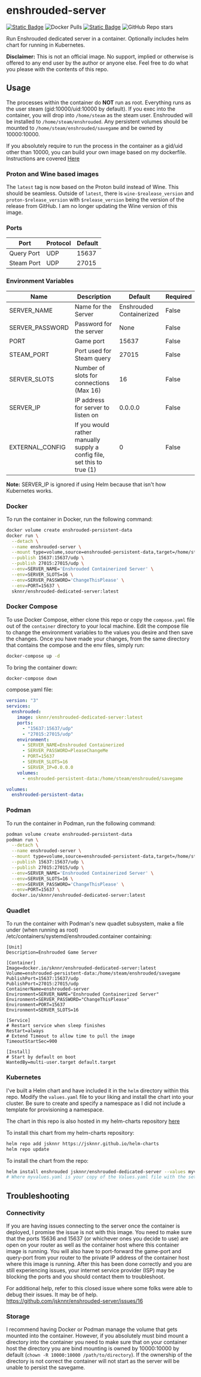 # enshrouded-server

[![Static Badge](https://img.shields.io/badge/DockerHub-blue)](https://hub.docker.com/r/sknnr/enshrouded-dedicated-server) ![Docker Pulls](https://img.shields.io/docker/pulls/sknnr/enshrouded-dedicated-server) [![Static Badge](https://img.shields.io/badge/GitHub-green)](https://github.com/jsknnr/enshrouded-server) ![GitHub Repo stars](https://img.shields.io/github/stars/jsknnr/enshrouded-server)

Run Enshrouded dedicated server in a container. Optionally includes helm chart for running in Kubernetes.

**Disclaimer:** This is not an official image. No support, implied or otherwise is offered to any end user by the author or anyone else. Feel free to do what you please with the contents of this repo.

## Usage

The processes within the container do **NOT** run as root. Everything runs as the user steam (gid:10000/uid:10000 by default). If you exec into the container, you will drop into `/home/steam` as the steam user. Enshrouded will be installed to `/home/steam/enshrouded`. Any persistent volumes should be mounted to `/home/steam/enshrouded/savegame` and be owned by 10000:10000.

If you absolutely require to run the process in the container as a gid/uid other than 10000, you can build your own image based on my dockerfile. Instructions are covered [Here](https://github.com/jsknnr/enshrouded-server/issues/51)

### Proton and Wine based images

The `latest` tag is now based on the Proton build instead of Wine. This should be seamless. Outside of `latest`, there is `wine-$realease_version` and `proton-$release_version` with `$release_version` being the version of the release from GitHub. I am no longer updating the Wine version of this image.

### Ports

| Port       | Protocol | Default |
| ---------- | -------- | ------- |
| Query Port | UDP      | 15637   |
| Steam Port | UDP      | 27015   |

### Environment Variables

| Name            | Description                                                             | Default                  | Required |
| --------------- | ----------------------------------------------------------------------- | ------------------------ | -------- |
| SERVER_NAME     | Name for the Server                                                     | Enshrouded Containerized | False    |
| SERVER_PASSWORD | Password for the server                                                 | None                     | False    |
| PORT            | Game port                                                               | 15637                    | False    |
| STEAM_PORT      | Port used for Steam query                                               | 27015                    | False    |
| SERVER_SLOTS    | Number of slots for connections (Max 16)                                | 16                       | False    |
| SERVER_IP       | IP address for server to listen on                                      | 0.0.0.0                  | False    |
| EXTERNAL_CONFIG | If you would rather manually supply a config file, set this to true (1) | 0                        | False    |

**Note:** SERVER_IP is ignored if using Helm because that isn't how Kubernetes works.

### Docker

To run the container in Docker, run the following command:

```bash
docker volume create enshrouded-persistent-data
docker run \
  --detach \
  --name enshrouded-server \
  --mount type=volume,source=enshrouded-persistent-data,target=/home/steam/enshrouded/savegame \
  --publish 15637:15637/udp \
  --publish 27015:27015/udp \
  --env=SERVER_NAME='Enshrouded Containerized Server' \
  --env=SERVER_SLOTS=16 \
  --env=SERVER_PASSWORD='ChangeThisPlease' \
  --env=PORT=15637 \
  sknnr/enshrouded-dedicated-server:latest
```

### Docker Compose

To use Docker Compose, either clone this repo or copy the `compose.yaml` file out of the `container` directory to your local machine. Edit the compose file to change the environment variables to the values you desire and then save the changes. Once you have made your changes, from the same directory that contains the compose and the env files, simply run:

```bash
docker-compose up -d
```

To bring the container down:

```bash
docker-compose down
```

compose.yaml file:

```yaml
version: "3"
services:
  enshrouded:
    image: sknnr/enshrouded-dedicated-server:latest
    ports:
      - "15637:15637/udp"
      - "27015:27015/udp"
    environment:
      - SERVER_NAME=Enshrouded Containerized
      - SERVER_PASSWORD=PleaseChangeMe
      - PORT=15637
      - SERVER_SLOTS=16
      - SERVER_IP=0.0.0.0
    volumes:
      - enshrouded-persistent-data:/home/steam/enshrouded/savegame

volumes:
  enshrouded-persistent-data:
```

### Podman

To run the container in Podman, run the following command:

```bash
podman volume create enshrouded-persistent-data
podman run \
  --detach \
  --name enshrouded-server \
  --mount type=volume,source=enshrouded-persistent-data,target=/home/steam/enshrouded/savegame \
  --publish 15637:15637/udp \
  --publish 27015:27015/udp \
  --env=SERVER_NAME='Enshrouded Containerized Server' \
  --env=SERVER_SLOTS=16 \
  --env=SERVER_PASSWORD='ChangeThisPlease' \
  --env=PORT=15637 \
  docker.io/sknnr/enshrouded-dedicated-server:latest
```

### Quadlet

To run the container with Podman's new quadlet subsystem, make a file under (when running as root) /etc/containers/systemd/enshrouded.container containing:

```text
[Unit]
Description=Enshrouded Game Server

[Container]
Image=docker.io/sknnr/enshrouded-dedicated-server:latest
Volume=enshrouded-persistent-data:/home/steam/enshrouded/savegame
PublishPort=15637:15637/udp
PublishPort=27015:27015/udp
ContainerName=enshrouded-server
Environment=SERVER_NAME="Enshrouded Containerized Server"
Environment=SERVER_PASSWORD="ChangeThisPlease"
Environment=PORT=15637
Environment=SERVER_SLOTS=16

[Service]
# Restart service when sleep finishes
Restart=always
# Extend Timeout to allow time to pull the image
TimeoutStartSec=900

[Install]
# Start by default on boot
WantedBy=multi-user.target default.target
```

### Kubernetes

I've built a Helm chart and have included it in the `helm` directory within this repo. Modify the `values.yaml` file to your liking and install the chart into your cluster. Be sure to create and specify a namespace as I did not include a template for provisioning a namespace.

The chart in this repo is also hosted in my helm-charts repository [here](https://jsknnr.github.io/helm-charts)

To install this chart from my helm-charts repository:

```bash
helm repo add jsknnr https://jsknnr.github.io/helm-charts
helm repo update
```

To install the chart from the repo:

```bash
helm install enshrouded jsknnr/enshrouded-dedicated-server --values myvalues.yaml
# Where myvalues.yaml is your copy of the Values.yaml file with the settings that you want
```

## Troubleshooting

### Connectivity

If you are having issues connecting to the server once the container is deployed, I promise the issue is not with this image. You need to make sure that the ports 15636 and 15637 (or whichever ones you decide to use) are open on your router as well as the container host where this container image is running. You will also have to port-forward the game-port and query-port from your router to the private IP address of the container host where this image is running. After this has been done correctly and you are still experiencing issues, your internet service provider (ISP) may be blocking the ports and you should contact them to troubleshoot.

For additional help, refer to this closed issue where some folks were able to debug their issues. It may be of help. <br>
https://github.com/jsknnr/enshrouded-server/issues/16

### Storage

I recommend having Docker or Podman manage the volume that gets mounted into the container. However, if you absolutely must bind mount a directory into the container you need to make sure that on your container host the directory you are bind mounting is owned by 10000:10000 by default (`chown -R 10000:10000 /path/to/directory`). If the ownership of the directory is not correct the container will not start as the server will be unable to persist the savegame.
